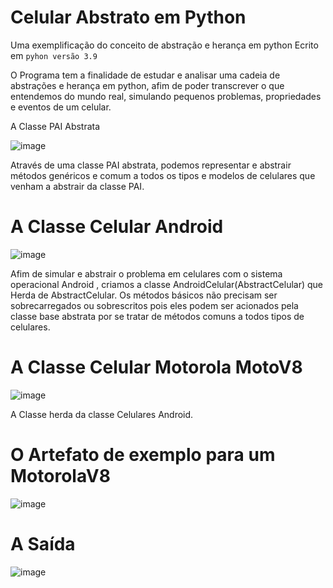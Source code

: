 # Celular Abstrato em Python
 Uma exemplificação do conceito de abstração e herança em python
Ecrito em ```pyhon versão 3.9```

O Programa tem a finalidade de estudar e analisar uma cadeia de abstrações e herança em python, afim de poder transcrever o que entendemos do mundo real, simulando pequenos problemas, propriedades e eventos de um celular.

A Classe PAI Abstrata

![image](https://user-images.githubusercontent.com/18727307/125477687-e289d1b7-0489-4801-9d6e-babb67b2d67a.png)

Através de uma classe PAI abstrata, podemos representar e abstrair métodos genéricos e comum a todos os tipos e modelos de celulares que venham a abstrair da classe PAI.

# A Classe Celular Android
![image](https://user-images.githubusercontent.com/18727307/125477936-c5aa3925-db94-4d52-986d-8f0c82fba6b0.png)

Afim de simular e abstrair o problema em celulares com o sistema operacional Android , criamos a classe AndroidCelular(AbstractCelular) que Herda de AbstractCelular.
Os métodos básicos não precisam ser sobrecarregados ou sobrescritos pois eles podem ser acionados pela classe base abstrata por se tratar de métodos comuns a todos tipos de celulares.


# A Classe Celular Motorola MotoV8 
![image](https://user-images.githubusercontent.com/18727307/125478371-5841566c-d37d-435a-bff8-e0221e441fcf.png)

A Classe herda da classe Celulares Android.


# O Artefato de exemplo para um MotorolaV8
![image](https://user-images.githubusercontent.com/18727307/125478582-6eb85ffc-ba20-4005-bb34-25308b581456.png)

# A Saída 
![image](https://user-images.githubusercontent.com/18727307/125479480-e6f2a129-5504-4941-90a7-bbd459aedfaa.png)





